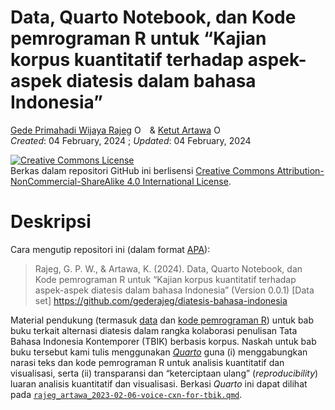 Data, Quarto Notebook, dan Kode pemrograman R untuk “Kajian korpus
kuantitatif terhadap aspek-aspek diatesis dalam bahasa Indonesia”
================
[Gede Primahadi Wijaya
Rajeg](https://www.ling-phil.ox.ac.uk/people/gede-rajeg)
<a itemprop="sameAs" content="https://orcid.org/0000-0002-2047-8621" href="https://orcid.org/0000-0002-2047-8621" target="orcid.widget" rel="noopener noreferrer" style="vertical-align:top;"><img src="https://orcid.org/sites/default/files/images/orcid_16x16.png" style="width:1em;margin-right:.5em;" alt="ORCID iD icon"></a>
& [Ketut Artawa](https://udayananetworking.unud.ac.id/professor/1784)
<a itemprop="sameAs" content="https://orcid.org/0000-0003-3759-1783" href="https://orcid.org/0000-0003-3759-1783" target="orcid.widget" rel="noopener noreferrer" style="vertical-align:top;"><img src="https://orcid.org/sites/default/files/images/orcid_16x16.png" style="width:1em;margin-right:.5em;" alt="ORCID iD icon"></a>
<br /> *Created*: 04 February, 2024 ; *Updated*: 04 February, 2024

<!-- README.md is generated from README.Rmd. Please edit that file -->
<!-- badges: start -->

<a rel="license" href="http://creativecommons.org/licenses/by-nc-sa/4.0/"><img alt="Creative Commons License" style="border-width:0" src="https://i.creativecommons.org/l/by-nc-sa/4.0/88x31.png" /></a>
<br />Berkas dalam repositori GitHub ini berlisensi
<a rel="license" href="http://creativecommons.org/licenses/by-nc-sa/4.0/">Creative
Commons Attribution-NonCommercial-ShareAlike 4.0 International
License</a>.

<!-- badges: end -->

# Deskripsi

Cara mengutip repositori ini (dalam format
[APA](https://apastyle.apa.org/style-grammar-guidelines/references/examples)):

> Rajeg, G. P. W., & Artawa, K. (2024). Data, Quarto Notebook, dan Kode
> pemrograman R untuk “Kajian korpus kuantitatif terhadap aspek-aspek
> diatesis dalam bahasa Indonesia” (Version 0.0.1) \[Data set\]
> <https://github.com/gederajeg/diatesis-bahasa-indonesia>

Material pendukung (termasuk
[data](https://github.com/gederajeg/diatesis-bahasa-indonesia/tree/main/data)
dan [kode pemrograman
R](https://github.com/gederajeg/diatesis-bahasa-indonesia/tree/main/codes))
untuk bab buku terkait alternasi diatesis dalam rangka kolaborasi
penulisan Tata Bahasa Indonesia Kontemporer (TBIK) berbasis korpus.
Naskah untuk bab buku tersebut kami tulis menggunakan
[*Quarto*](https://quarto.org/) guna (i) menggabungkan narasi teks dan
kode pemrograman R untuk analisis kuantitatif dan visualisasi, serta
(ii) transparansi dan “keterciptaan ulang” (*reproducibility*) luaran
analisis kuantitatif dan visualisasi. Berkasi *Quarto* ini dapat dilihat
pada
[`rajeg_artawa_2023-02-06-voice-cxn-for-tbik.qmd`](https://github.com/gederajeg/diatesis-bahasa-indonesia/blob/main/rajeg_artawa_2023-02-06-voice-cxn-for-tbik.qmd).
